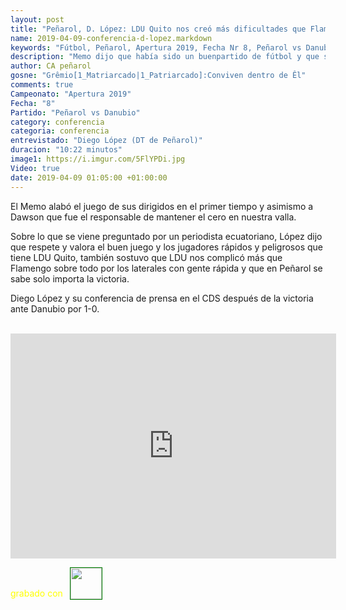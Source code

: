 ```yaml
---
layout: post
title: "Peñarol, D. López: LDU Quito nos creó más dificultades que Flamengo"
name: 2019-04-09-conferencia-d-lopez.markdown
keywords: "Fútbol, Peñarol, Apertura 2019, Fecha Nr 8, Peñarol vs Danubio, Conferencia, Diego López, Video"
description: "Memo dijo que había sido un buenpartido de fútbol y que si bien en el primer tiempo tuvimos muchas chances el cero en el segundo tiempo se lo debemos a Dawson, el martes nos espera LDU Quito que según Dawson complicó más que Flamengo el primer partido"
author: CA peñarol
gosne: "Grêmio[1_Matriarcado|1_Patriarcado]:Conviven dentro de Êl"
comments: true
Campeonato: "Apertura 2019"
Fecha: "8"
Partido: "Peñarol vs Danubio"
category: conferencia
categoria: conferencia
entrevistado: "Diego López (DT de Peñarol)"
duracion: "10:22 minutos"
image1: https://i.imgur.com/5FlYPDi.jpg
Video: true
date: 2019-04-09 01:05:00 +01:00:00
---
```

<!---
Campeonato: <span>{{ page.Campeonato }}</span><br>
Fecha: <span>{{ page.Fecha }}</span><br>
Encuentro: <span>{{ page.Partido }}</span><br>-->

El Memo alabó el juego de sus dirigidos en el primer tiempo y asimismo a Dawson que fue el responsable de mantener el cero en nuestra valla.

Sobre lo que se viene preguntado por un periodista ecuatoriano, López dijo que respete y valora el buen juego y los jugadores rápidos y peligrosos que tiene LDU Quito, también sostuvo que LDU nos complicó más que Flamengo sobre todo por los laterales con gente rápida y que en Peñarol se sabe solo importa la victoria.

Diego López y su conferencia de prensa en el CDS después de la victoria ante Danubio por 1-0.

<br>

<iframe width="521" height="360" src="https://www.youtube.com/embed/murNrGRzS1U" frameborder="0" allow="accelerometer; autoplay; encrypted-media; gyroscope; picture-in-picture" allowfullscreen></iframe>

<span style="color:yellow;">grabado con</span> <a href="http://ffmpeg.org"><img src="{{ site.url }}/images/ffmpeg.png" width="50px" style="border:1px solid green;vertical-align: sub;margin-left:7px;"></a>
